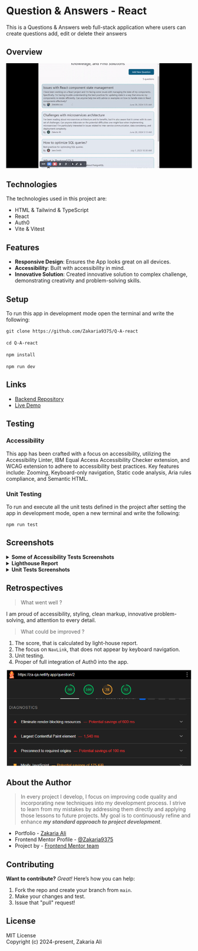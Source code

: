 # Question & Answers - React

This is a Questions & Answers web full-stack application where users can create questions add, edit or delete their answers

## Overview

<p align="center">
<img src="./public/outcome.gif" alt="Live Outcome" width="900">
</p>

## Technologies

The technologies used in this project are:

- HTML & Tailwind & TypeScript
- React
- Auth0
- Vite & Vitest

## Features

- **Responsive Design**: Ensures the App looks great on all devices.
- **Accessibility**: Built with accessibility in mind.
- **Innovative Solution**: Created innovative solution to complex challenge, demonstrating creativity and problem-solving skills.

## Setup

To run this app in development mode open the terminal and write the following:

```shell
git clone https://github.com/Zakaria9375/Q-A-react

cd Q-A-react

npm install

npm run dev
```

## Links

- [Backend Repository](https://github.com/Zakaria9375/QA-springboot-backend)
- [Live Demo](https://za-qa.netlify.app/)

## Testing

### Accessibility

This app has been crafted with a focus on accessibility, utilizing the Accessibility Linter, IBM Equal Access Accessibility Checker extension, and WCAG extension to adhere to accessibility best practices. Key features include: Zooming,
Keyboard-only navigation, Static code analysis, Aria rules compliance, and Semantic HTML.

### Unit Testing

To run and execute all the unit tests defined in the project after setting the app in development mode, open a new terminal and write the following:

```shell
npm run test
```

## Screenshots

<details>
  <summary><b>Some of Accessibility Tests Screenshots</b></summary>

<p align="center">
<img src="./public/access1.PNG" alt="Accessibility test 1" width="">
</p>

<p align="center">
<img src="./public/access2.PNG" alt="Accessibility test 2" width="350">
</p>
</details>

<details>
  <summary><b>Lighthouse Report</b></summary>

<p align="center">
<img src="./public/lighthouse.PNG" alt="Lighthouse tests" width="450">
</p>
</details>

<details>
  <summary><b>Unit Tests Screenshots</b></summary>

<p align="center">
<img src="./public/tests.PNG" alt="Unit tests" width="600">
</p>
</details>

## Retrospectives

> What went well ?

I am proud of accessibility, styling, clean markup, innovative problem-solving, and attention to every detail.

> What could be improved ?

1. The score, that is calculated by light-house report.
2. The focus on `NavLink`, that does not appear by keyboard navigation.
3. Unit testing.
4. Proper of full integration of Auth0 into the app.

<p align="center">
<img src="./public/retro.PNG" alt="lighthouse downsides" width="500">
</p>

## About the Author

> In every project I develop, I focus on improving code quality and incorporating new techniques into my development process. I strive to learn from my mistakes by addressing them directly and applying those lessons to future projects. My goal is to continuously refine and enhance **_my standard approach to project development_**.

- Portfolio - [Zakaria Ali](https://zaportfolio.netlify.app/)
- Frontend Mentor Profile - [@Zakaria9375](https://www.frontendmentor.io/profile/Zakaria9375)
- Project by - [Frontend Mentor team](https://www.frontendmentor.io/)

## Contributing

**Want to contribute?** _Great!_ Here’s how you can help:

1. Fork the repo and create your branch from `main`.
2. Make your changes and test.
3. Issue that "pull" request!

## License

MIT License  
Copyright (c) 2024-present, Zakaria Ali
